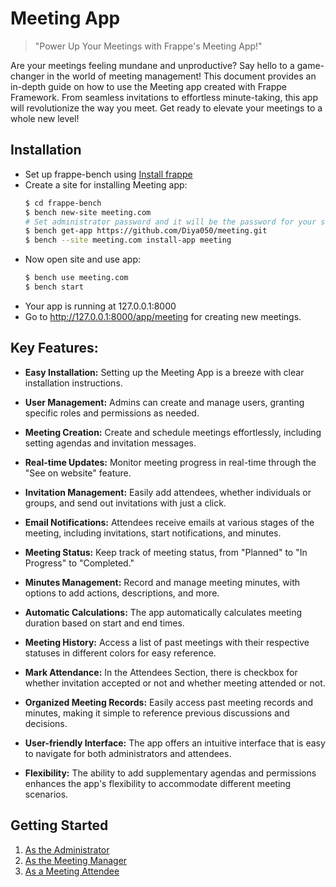 # Meeting App

>"Power Up Your Meetings with Frappe's Meeting App!"

Are your meetings feeling mundane and unproductive? Say hello to a game-changer in the world of meeting management! This document provides an in-depth guide on how to use the Meeting app created with Frappe Framework. From seamless invitations to effortless minute-taking, this app will revolutionize the way you meet. Get ready to elevate your meetings to a whole new level!

## Installation

- Set up frappe-bench using [Install frappe](https://github.com/D-codE-Hub/Frappe-ERPNext-Version-14--in-Ubuntu-22.04-LTS)
- Create a site for installing Meeting app:
  ```bash
  $ cd frappe-bench
  $ bench new-site meeting.com
  # Set administrator password and it will be the password for your site with username "administrator"
  $ bench get-app https://github.com/Diya050/meeting.git
  $ bench --site meeting.com install-app meeting
  ```
- Now open site and use app:
  ```bash
  $ bench use meeting.com
  $ bench start
  ```
- Your app is running at 127.0.0.1:8000
- Go to http://127.0.0.1:8000/app/meeting for creating new meetings.

## Key Features:
- **Easy Installation:** Setting up the Meeting App is a breeze with clear installation instructions.

- **User Management:** Admins can create and manage users, granting specific roles and permissions as needed.

- **Meeting Creation:** Create and schedule meetings effortlessly, including setting agendas and invitation messages.

- **Real-time Updates:** Monitor meeting progress in real-time through the "See on website" feature.

- **Invitation Management:** Easily add attendees, whether individuals or groups, and send out invitations with just a click.

- **Email Notifications:** Attendees receive emails at various stages of the meeting, including invitations, start notifications, and minutes.

- **Meeting Status:** Keep track of meeting status, from "Planned" to "In Progress" to "Completed."

- **Minutes Management:** Record and manage meeting minutes, with options to add actions, descriptions, and more.

- **Automatic Calculations:** The app automatically calculates meeting duration based on start and end times.

- **Meeting History:** Access a list of past meetings with their respective statuses in different colors for easy reference.

- **Mark Attendance:** In the Attendees Section, there is checkbox for whether invitation accepted or not and whether meeting attended or not.

- **Organized Meeting Records:** Easily access past meeting records and minutes, making it simple to reference previous discussions and decisions.

- **User-friendly Interface:** The app offers an intuitive interface that is easy to navigate for both administrators and attendees.

- **Flexibility:** The ability to add supplementary agendas and permissions enhances the app's flexibility to accommodate different meeting scenarios.


## Getting Started

1. [As the Administrator](manuals./administrator.md)
2. [As the Meeting Manager](manuals./manager.md)
3. [As a Meeting Attendee](manuals./attendee.md)

